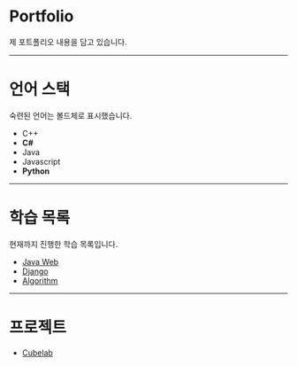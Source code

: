 # Portfolio
제 포트폴리오 내용을 담고 있습니다.

---

# 언어 스택
숙련된 언어는 볼드체로 표시했습니다.
* C++
* **C#**
* Java
* Javascript
* **Python**


---

# 학습 목록
현재까지 진행한 학습 목록입니다.
* [Java Web](https://github.com/ChoiHeon/java_web_study)
* [Django](https://github.com/ChoiHeon/django_study)
* [Algorithm](https://github.com/ChoiHeon/algorithm)

---

# 프로젝트
* [Cubelab](https://github.com/ChoiHeon/cubelab)
